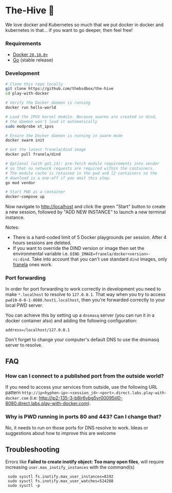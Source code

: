 # The-Hive 🐝

We love docker and Kubernetes so much that we put docker in docker and kubernetes in that... if you want to go deeper, then feel free!

### Requirements

* [Docker `20.10.0+`](https://docs.docker.com/install/)
* [Go](https://golang.org/dl/) (stable release)

### Development

```bash
# Clone this repo locally
git clone https://github.com/thebsdbox/the-hive
cd play-with-docker

# Verify the Docker daemon is running
docker run hello-world

# Load the IPVS kernel module. Because swarms are created in dind,
# the daemon won't load it automatically
sudo modprobe xt_ipvs

# Ensure the Docker daemon is running in swarm mode
docker swarm init

# Get the latest franela/dind image
docker pull franela/dind

# Optional (with go1.14): pre-fetch module requirements into vendor
# so that no network requests are required within the containers.
# The module cache is retained in the pwd and l2 containers so the
# download is a one-off if you omit this step.
go mod vendor

# Start PWD as a container
docker-compose up
```

Now navigate to [http://localhost](http://localhost) and click the green "Start" button
to create a new session, followed by "ADD NEW INSTANCE" to launch a new terminal instance.

Notes:

* There is a hard-coded limit of 5 Docker playgrounds per session. After 4 hours sessions are deleted.
* If you want to override the DIND version or image then set the environmental variable i.e.
  `DIND_IMAGE=franela/docker<version>-rc:dind`. Take into account that you can't use standard `dind` images, only [franela](https://hub.docker.com/r/franela/) ones work.

### Port forwarding

In order for port forwarding to work correctly in development you need to make `*.localhost` to resolve to `127.0.0.1`. That way when you try to access  `pwd10-0-0-1-8080.host1.localhost`, then you're forwarded correctly to your local PWD server.

You can achieve this by setting up a `dnsmasq` server (you can run it in a docker container also) and adding the following configuration:

```
address=/localhost/127.0.0.1
```

Don't forget to change your computer's default DNS to use the dnsmasq server to resolve.

## FAQ

### How can I connect to a published port from the outside world?


If you need to access your services from outside, use the following URL pattern `http://ip<hyphen-ip>-<session_jd>-<port>.direct.labs.play-with-docker.com` (i.e: http://ip2-135-3-b8ir6vbg5vr00095iil0-8080.direct.labs.play-with-docker.com).

### Why is PWD running in ports 80 and 443? Can I change that?

No, it needs to run on those ports for DNS resolve to work. Ideas or suggestions about how to improve this
are welcome


## Troubleshooting

Errors like **Failed to create inotify object: Too many open files**, will require increasing `user.max_inotify_instances` with the command(s) 
```
 sudo sysctl fs.inotify.max_user_instances=8192
 sudo sysctl fs.inotify.max_user_watches=524288
 sudo sysctl -p
```
